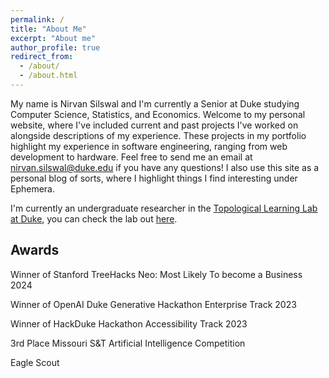 ```yaml
---
permalink: /
title: "About Me"
excerpt: "About me"
author_profile: true
redirect_from:
  - /about/
  - /about.html
---
```


My name is Nirvan Silswal and I'm currently a Senior at Duke studying Computer Science, Statistics, and Economics. Welcome to my personal website, where I've included current and past projects I've worked on alongside descriptions of my experience. These projects in my portfolio highlight my experience in software engineering, ranging from web development to hardware. Feel free to send me an email at <nirvan.silswal@duke.edu> if you have any questions! I also use this site as a personal blog of sorts, where I highlight things I find interesting under Ephemera.

I'm currently an undergraduate researcher in the [Topological Learning Lab at Duke](https://www.topo-learn.com/), you can check the lab out [here](https://www.topo-learn.com/).

## Awards

Winner of Stanford TreeHacks Neo: Most Likely To become a Business 2024

Winner of OpenAI Duke Generative Hackathon Enterprise Track 2023

Winner of HackDuke Hackathon Accessibility Track 2023

3rd Place Missouri S&T Artificial Intelligence Competition

Eagle Scout
